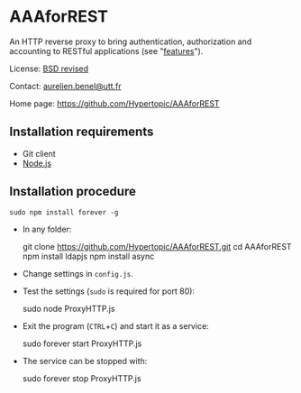 AAAforREST
==========

An HTTP reverse proxy to bring authentication, authorization and accounting to RESTful applications (see "[features](https://github.com/Hypertopic/AAAforREST/issues?q=)").

License: [BSD revised](http://opensource.org/licenses/BSD-3-Clause)

Contact: aurelien.benel@utt.fr

Home page: https://github.com/Hypertopic/AAAforREST

Installation requirements
-------------------------

* Git client
* [Node.js](http://nodejs.org/)

Installation procedure
----------------------

    sudo npm install forever -g

* In any folder:

    git clone https://github.com/Hypertopic/AAAforREST.git
    cd AAAforREST
    npm install ldapjs
    npm install async

* Change settings in `config.js`.
* Test the settings (`sudo` is required for port 80):

    sudo node ProxyHTTP.js

* Exit the program (`CTRL`+`C`) and start it as a service:

    sudo forever start ProxyHTTP.js

* The service can be stopped with:

    sudo forever stop ProxyHTTP.js
